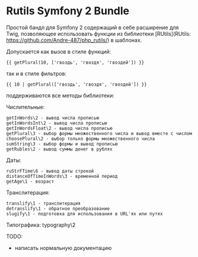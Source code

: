 Rutils Symfony 2 Bundle
=======================

Простой бандл для Symfony 2 содержащий в себе расширение для Twig, позволяющее использовать функции из библиотеки [RUtils](RUtils: https://github.com/Andre-487/php_rutils/) в шаблонах.

Допускается как вызов в стиле функций:

    {{ getPlural(10, ['гвоздь', 'гвоздя', 'гвоздей']) }}

так и в стиле фильтров:

    {{ 10 | getPlural(['гвоздь', 'гвоздя', 'гвоздей']) }}

поддерживаются все методы библиотеки:

Числительные:

    getInWords\2 - вывод числа прописью
    getInWordsInt\2 - вывод числа прописью
    getInWordsFloat\2 - вывод числа прописью
    getPlural\3 - выбор формы множественного числа и вывод вместе с числом
    choosePlural\2 - выбор только формы множественного числа
    sumString\3 - выбор формы и вывод прописью
    getRubles\2 - вывод суммы денег в рублях

Даты:

    ruStrFTime\6 - вывод даты строкой
    distanceOfTimeInWords\3 - временной период
    getAge\1 - возраст

Транслитерация:

    translify\1 - транслитерация
    detranslify\1 - обратное преобразование
    slugify\1 - подготовка для использования в URL'ях или путях

Типографика:
    typography\2

TODO:

* написать нормальную документацию